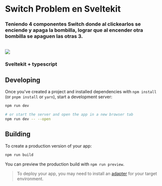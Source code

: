 # Switch Problem en Sveltekit

### Teniendo 4 componentes Switch donde al clickearlos se enciende y apaga la bombilla, lograr que al encender otra bombilla se apaguen las otras 3.

<br />
<img src="https://i.postimg.cc/J4SzQw76/ezgif-com-crop.gif" />
<br/>

### Sveltekit + typescript

## Developing

Once you've created a project and installed dependencies with `npm install` (or `pnpm install` or `yarn`), start a development server:

```bash
npm run dev

# or start the server and open the app in a new browser tab
npm run dev -- --open
```

## Building

To create a production version of your app:

```bash
npm run build
```

You can preview the production build with `npm run preview`.

> To deploy your app, you may need to install an [adapter](https://kit.svelte.dev/docs/adapters) for your target environment.
